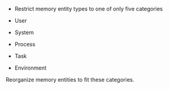 - Restrict memory entity types to one of only five categories

- User
- System
- Process
- Task
- Environment

Reorganize memory entities to fit these categories.
